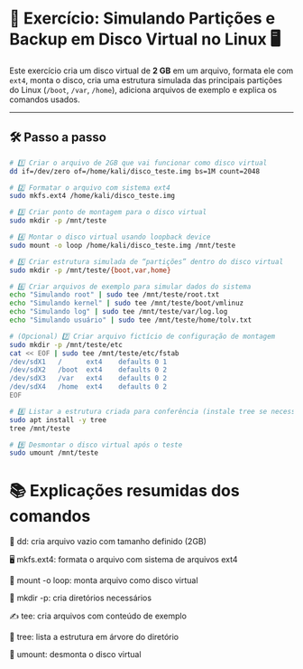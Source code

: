 # 🚀 Exercício: Simulando Partições e Backup em Disco Virtual no Linux 🖥️

Este exercício cria um disco virtual de **2 GB** em um arquivo, formata ele com `ext4`, monta o disco, cria uma estrutura simulada das principais partições do Linux (`/boot`, `/var`, `/home`), adiciona arquivos de exemplo e explica os comandos usados.

---

## 🛠️ Passo a passo

```bash
# 1️⃣ Criar o arquivo de 2GB que vai funcionar como disco virtual
dd if=/dev/zero of=/home/kali/disco_teste.img bs=1M count=2048

# 2️⃣ Formatar o arquivo com sistema ext4
sudo mkfs.ext4 /home/kali/disco_teste.img

# 3️⃣ Criar ponto de montagem para o disco virtual
sudo mkdir -p /mnt/teste

# 4️⃣ Montar o disco virtual usando loopback device
sudo mount -o loop /home/kali/disco_teste.img /mnt/teste

# 5️⃣ Criar estrutura simulada de “partições” dentro do disco virtual
sudo mkdir -p /mnt/teste/{boot,var,home}

# 6️⃣ Criar arquivos de exemplo para simular dados do sistema
echo "Simulando root" | sudo tee /mnt/teste/root.txt
echo "Simulando kernel" | sudo tee /mnt/teste/boot/vmlinuz
echo "Simulando log" | sudo tee /mnt/teste/var/log.log
echo "Simulando usuário" | sudo tee /mnt/teste/home/tolv.txt

# (Opcional) 7️⃣ Criar arquivo fictício de configuração de montagem
sudo mkdir -p /mnt/teste/etc
cat << EOF | sudo tee /mnt/teste/etc/fstab
/dev/sdX1   /      ext4    defaults 0 1
/dev/sdX2   /boot  ext4    defaults 0 2
/dev/sdX3   /var   ext4    defaults 0 2
/dev/sdX4   /home  ext4    defaults 0 2
EOF

# 8️⃣ Listar a estrutura criada para conferência (instale tree se necessário)
sudo apt install -y tree
tree /mnt/teste

# 9️⃣ Desmontar o disco virtual após o teste
sudo umount /mnt/teste
```

# 📚 Explicações resumidas dos comandos
📝 dd: cria arquivo vazio com tamanho definido (2GB)

🖥️ mkfs.ext4: formata o arquivo com sistema de arquivos ext4

🔗 mount -o loop: monta arquivo como disco virtual

📁 mkdir -p: cria diretórios necessários

✍️ tee: cria arquivos com conteúdo de exemplo

🌳 tree: lista a estrutura em árvore do diretório

🚪 umount: desmonta o disco virtual

